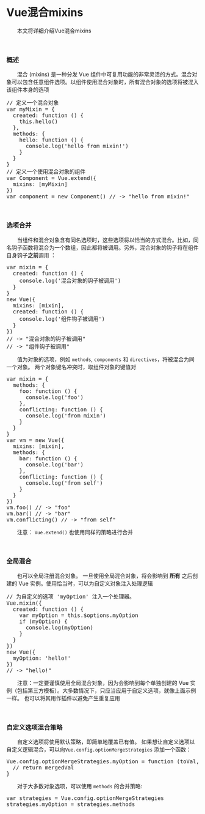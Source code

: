 # Vue混合mixins

&emsp;&emsp;本文将详细介绍Vue混合mixins

&nbsp;

### 概述

&emsp;&emsp;混合 (mixins) 是一种分发 Vue 组件中可复用功能的非常灵活的方式。混合对象可以包含任意组件选项。以组件使用混合对象时，所有混合对象的选项将被混入该组件本身的选项

<div>
<pre>// 定义一个混合对象
var myMixin = {
  created: function () {
    this.hello()
  },
  methods: {
    hello: function () {
      console.log('hello from mixin!')
    }
  }
}
// 定义一个使用混合对象的组件
var Component = Vue.extend({
  mixins: [myMixin]
})
var component = new Component() // -&gt; "hello from mixin!"</pre>
</div>

&nbsp;

### 选项合并

&emsp;&emsp;当组件和混合对象含有同名选项时，这些选项将以恰当的方式混合。比如，同名钩子函数将混合为一个数组，因此都将被调用。另外，混合对象的钩子将在组件自身钩子**之前**调用 ：

<div>
<pre>var mixin = {
  created: function () {
    console.log('混合对象的钩子被调用')
  }
}
new Vue({
  mixins: [mixin],
  created: function () {
    console.log('组件钩子被调用')
  }
})
// -&gt; "混合对象的钩子被调用"
// -&gt; "组件钩子被调用"</pre>
</div>

&emsp;&emsp;值为对象的选项，例如 `methods`, `components` 和 `directives`，将被混合为同一个对象。 两个对象键名冲突时，取组件对象的键值对

<div>
<pre>var mixin = {
  methods: {
    foo: function () {
      console.log('foo')
    },
    conflicting: function () {
      console.log('from mixin')
    }
  }
}
var vm = new Vue({
  mixins: [mixin],
  methods: {
    bar: function () {
      console.log('bar')
    },
    conflicting: function () {
      console.log('from self')
    }
  }
})
vm.foo() // -&gt; "foo"
vm.bar() // -&gt; "bar"
vm.conflicting() // -&gt; "from self"</pre>
</div>

&emsp;&emsp;注意：&nbsp;`Vue.extend()` 也使用同样的策略进行合并

&nbsp;

### 全局混合

&emsp;&emsp;也可以全局注册混合对象。 一旦使用全局混合对象，将会影响到 **所有** 之后创建的 Vue 实例。使用恰当时，可以为自定义对象注入处理逻辑

<div>
<pre>// 为自定义的选项 'myOption' 注入一个处理器。 
Vue.mixin({
  created: function () {
    var myOption = this.$options.myOption
    if (myOption) {
      console.log(myOption)
    }
  }
})
new Vue({
  myOption: 'hello!'
})
// -&gt; "hello!"</pre>
</div>

&emsp;&emsp;注意：一定要谨慎使用全局混合对象，因为会影响到每个单独创建的 Vue 实例（包括第三方模板）。大多数情况下，只应当应用于自定义选项，就像上面示例一样。 也可以将其用作插件以避免产生重复应用

&nbsp;

### 自定义选项混合策略

&emsp;&emsp;自定义选项将使用默认策略，即简单地覆盖已有值。 如果想让自定义选项以自定义逻辑混合，可以向`Vue.config.optionMergeStrategies` 添加一个函数：

<div>
<pre>Vue.config.optionMergeStrategies.myOption = function (toVal, fromVal) {
  // return mergedVal
}</pre>
</div>

&emsp;&emsp;对于大多数对象选项，可以使用 `methods` 的合并策略:

<div>
<pre>var strategies = Vue.config.optionMergeStrategies
strategies.myOption = strategies.methods</pre>
</div>


